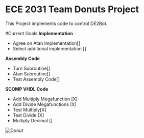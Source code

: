 ECE 2031 Team Donuts Project
=====
This Project implements code to control DE2Bot.

#Current Goals
__Implementation__
* Agree on Atan Implementation[]
* Select additional implementation []

__Assembly Code__
* Turn Subroutine[]
* Atan Subroutine[]
* Test Assembly Code[]



__SCOMP VHDL Code__
* Add Multiply Megafunction [X] 
* Add Divide Megafunctions [X]
* Test Multiply[X]
* Test Divide [X]
* Multiply Decimal []

 ![Donut](https://lh4.googleusercontent.com/-3xXcAWENdIA/U5z64AGLjgI/AAAAAAACKLE/iVDWSb99A58/w454-h488/tumblr_lmbq7fyKeu1ql3yfgo1_500.gif "Donut")
